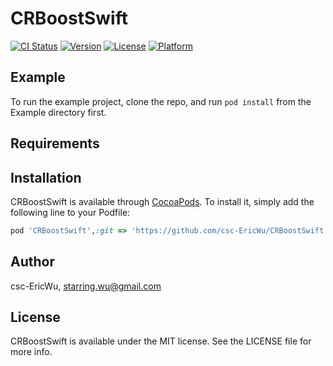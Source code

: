 # CRBoostSwift

[![CI Status](https://img.shields.io/travis/csc-EricWu/CRBoostSwift.svg?style=flat)](https://travis-ci.org/csc-EricWu/CRBoostSwift)
[![Version](https://img.shields.io/cocoapods/v/CRBoostSwift.svg?style=flat)](https://cocoapods.org/pods/CRBoostSwift)
[![License](https://img.shields.io/cocoapods/l/CRBoostSwift.svg?style=flat)](https://cocoapods.org/pods/CRBoostSwift)
[![Platform](https://img.shields.io/cocoapods/p/CRBoostSwift.svg?style=flat)](https://cocoapods.org/pods/CRBoostSwift)

## Example

To run the example project, clone the repo, and run `pod install` from the Example directory first.

## Requirements

## Installation

CRBoostSwift is available through [CocoaPods](https://cocoapods.org). To install
it, simply add the following line to your Podfile:

```ruby
pod 'CRBoostSwift',:git => 'https://github.com/csc-EricWu/CRBoostSwift.git', :branch => 'master'

```

## Author

csc-EricWu, starring.wu@gmail.com

## License

CRBoostSwift is available under the MIT license. See the LICENSE file for more info.
